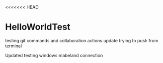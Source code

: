 <<<<<<< HEAD
# HelloWorldTest
testing git commands and collaboration actions
update trying to push from terminal

Updated
testing windows mabeland connection
